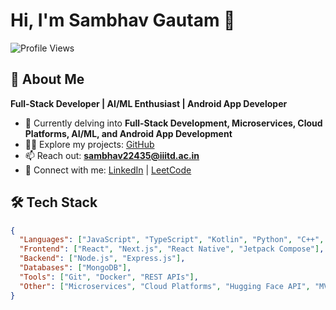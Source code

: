 # Hi, I'm Sambhav Gautam 👋

![Profile Views](https://komarev.com/ghpvc/?username=SAMBHAVGAUTAM&style=flat-square&color=blue)

## 🚀 About Me
**Full-Stack Developer | AI/ML Enthusiast | Android App Developer**

- 🌱 Currently delving into **Full-Stack Development, Microservices, Cloud Platforms, AI/ML, and Android App Development**
- 👨‍💻 Explore my projects: [GitHub](https://github.com/SAMBHAVGAUTAM)
- 📫 Reach out: **sambhav22435@iiitd.ac.in**
- 🔗 Connect with me: [LinkedIn](https://www.linkedin.com/in/SAMBHAVGAUTAM) | [LeetCode](https://leetcode.com/SAMBHAVGAUTAM)

## 🛠 Tech Stack
```json
{
  "Languages": ["JavaScript", "TypeScript", "Kotlin", "Python", "C++", "Java"],
  "Frontend": ["React", "Next.js", "React Native", "Jetpack Compose"],
  "Backend": ["Node.js", "Express.js"],
  "Databases": ["MongoDB"],
  "Tools": ["Git", "Docker", "REST APIs"],
  "Other": ["Microservices", "Cloud Platforms", "Hugging Face API", "MVVM", "Coroutines", "Navigation Compose"]
}
